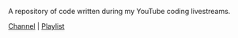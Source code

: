 A repository of code written during my YouTube coding livestreams.

[Channel](https://youtube.com/acekyd) | [Playlist](https://www.youtube.com/playlist?list=PLAyyyOpVb_GUu8NARyIQ7OTH5F4kILIm4)
